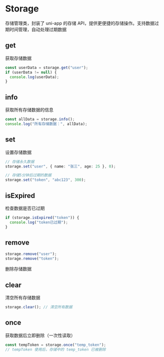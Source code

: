 # Storage

存储管理类，封装了 uni-app 的存储 API，提供更便捷的存储操作。支持数据过期时间管理，自动处理过期数据

## get

获取存储数据

```ts
const userData = storage.get("user");
if (userData != null) {
  console.log(userData);
}
```

## info

获取所有存储数据的信息

```ts
const allData = storage.info();
console.log("所有存储数据：", allData);
```

## set

设置存储数据

```ts
// 存储永久数据
storage.set("user", { name: "张三", age: 25 }, 0);

// 存储5分钟后过期的数据
storage.set("token", "abc123", 300);
```

## isExpired

检查数据是否已过期

```ts
if (storage.isExpired("token")) {
  console.log("token已过期");
}
```

## remove

```ts
storage.remove("user");
storage.remove("token");
```

删除存储数据

## clear

清空所有存储数据

```ts
storage.clear(); // 清空所有数据
```

## once

获取数据后立即删除（一次性读取）

```ts
const tempToken = storage.once("temp_token");
// tempToken 使用后，存储中的 temp_token 已被删除
```
